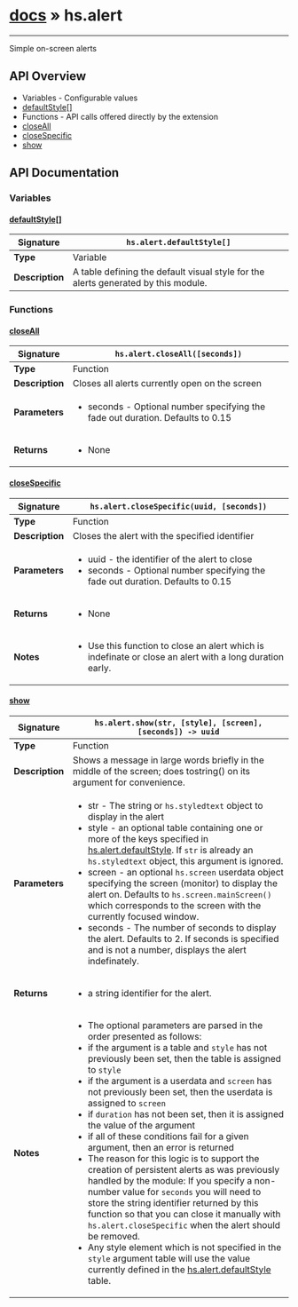 # [docs](index.md) » hs.alert
---

Simple on-screen alerts

## API Overview
* Variables - Configurable values
 * [defaultStyle[]](#defaultstyle[])
* Functions - API calls offered directly by the extension
 * [closeAll](#closeall)
 * [closeSpecific](#closespecific)
 * [show](#show)

## API Documentation

### Variables

#### [defaultStyle[]](#defaultstyle[])
| <span style="text-align: left;">**Signature**</span> | <span style="text-align: left;">`hs.alert.defaultStyle[]` </span>                                                |
| -----------------------------------------------------|---------------------------------------------------------------------------------------------------------|
| **Type**                                             | Variable                                                                                         |
| **Description**                                      | A table defining the default visual style for the alerts generated by this module.                                                                                         |

### Functions

#### [closeAll](#closeall)
| <span style="text-align: left;">**Signature**</span> | <span style="text-align: left;">`hs.alert.closeAll([seconds])` </span>                                                |
| -----------------------------------------------------|---------------------------------------------------------------------------------------------------------|
| **Type**                                             | Function                                                                                         |
| **Description**                                      | Closes all alerts currently open on the screen                                                                                         |
| **Parameters**                                       | <ul><li>seconds - Optional number specifying the fade out duration. Defaults to 0.15</li></ul> |
| **Returns**                                          | <ul><li>None</li></ul>          |

#### [closeSpecific](#closespecific)
| <span style="text-align: left;">**Signature**</span> | <span style="text-align: left;">`hs.alert.closeSpecific(uuid, [seconds])` </span>                                                |
| -----------------------------------------------------|---------------------------------------------------------------------------------------------------------|
| **Type**                                             | Function                                                                                         |
| **Description**                                      | Closes the alert with the specified identifier                                                                                         |
| **Parameters**                                       | <ul><li>uuid    - the identifier of the alert to close</li><li>seconds - Optional number specifying the fade out duration. Defaults to 0.15</li></ul> |
| **Returns**                                          | <ul><li>None</li></ul>          |
| **Notes**                                            | <ul><li>Use this function to close an alert which is indefinate or close an alert with a long duration early.</li></ul>                |

#### [show](#show)
| <span style="text-align: left;">**Signature**</span> | <span style="text-align: left;">`hs.alert.show(str, [style], [screen], [seconds]) -> uuid` </span>                                                |
| -----------------------------------------------------|---------------------------------------------------------------------------------------------------------|
| **Type**                                             | Function                                                                                         |
| **Description**                                      | Shows a message in large words briefly in the middle of the screen; does tostring() on its argument for convenience.                                                                                         |
| **Parameters**                                       | <ul><li>str     - The string or `hs.styledtext` object to display in the alert</li><li>style   - an optional table containing one or more of the keys specified in [hs.alert.defaultStyle](#defaultStyle).  If `str` is already an `hs.styledtext` object, this argument is ignored.</li><li>screen  - an optional `hs.screen` userdata object specifying the screen (monitor) to display the alert on.  Defaults to `hs.screen.mainScreen()` which corresponds to the screen with the currently focused window.</li><li>seconds - The number of seconds to display the alert. Defaults to 2.  If seconds is specified and is not a number, displays the alert indefinately.</li></ul> |
| **Returns**                                          | <ul><li>a string identifier for the alert.</li></ul>          |
| **Notes**                                            | <ul><li>The optional parameters are parsed in the order presented as follows:</li><li>  if the argument is a table and `style` has not previously been set, then the table is assigned to `style`</li><li>  if the argument is a userdata and `screen` has not previously been set, then the userdata is assigned to `screen`</li><li>  if `duration` has not been set, then it is assigned the value of the argument</li><li>  if all of these conditions fail for a given argument, then an error is returned</li><li>The reason for this logic is to support the creation of persistent alerts as was previously handled by the module: If you specify a non-number value for `seconds` you will need to store the string identifier returned by this function so that you can close it manually with `hs.alert.closeSpecific` when the alert should be removed.</li><li>Any style element which is not specified in the `style` argument table will use the value currently defined in the [hs.alert.defaultStyle](#defaultStyle) table.</li></ul>                |

